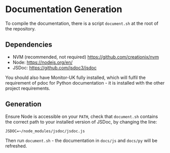 # Documentation Generation

To compile the documentation, there is a script ```document.sh``` at the root of the repository.

## Dependencies

* NVM (recommended, not required) https://github.com/creationix/nvm
* Node: https://nodejs.org/en/
* JSDoc: https://github.com/jsdoc3/jsdoc

You should also have Monitor-UK fully installed, which will fulfil the requirement of pdoc for Python documentation - it is installed
with the other project requirements.

## Generation

Ensure Node is accessible on your ```PATH```, check that ```document.sh``` contains the correct path to your installed version of JSDoc,
by changing the line:

    JSDOC=~/node_modules/jsdoc/jsdoc.js

Then run ```document.sh``` - the documentation in ```docs/js``` and ```docs/py``` will be refreshed.
